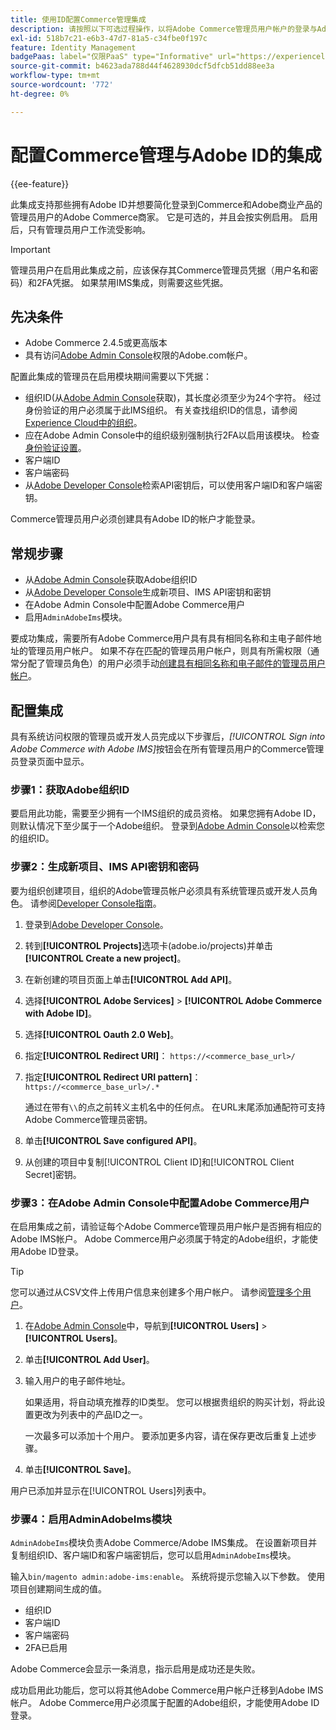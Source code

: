 ```yaml
---
title: 使用ID配置Commerce管理集成
description: 请按照以下可选过程操作，以将Adobe Commerce管理员用户帐户的登录与Adobe ID集成。
exl-id: 518b7c21-e6b3-47d7-81a5-c34fbe0f197c
feature: Identity Management
badgePaas: label="仅限PaaS" type="Informative" url="https://experienceleague.adobe.com/en/docs/commerce/user-guides/product-solutions" tooltip="仅适用于云项目(Adobe管理的PaaS基础架构)和内部部署项目上的Adobe Commerce 。"
source-git-commit: b4623ada788d44f4628930dcf5dfcb51dd88ee3a
workflow-type: tm+mt
source-wordcount: '772'
ht-degree: 0%

---
```


# 配置Commerce管理与Adobe ID的集成

{{ee-feature}}

此集成支持那些拥有Adobe ID并想要简化登录到Commerce和Adobe商业产品的管理员用户的Adobe Commerce商家。 它是可选的，并且会按实例启用。 启用后，只有管理员用户工作流受影响。 

>[!IMPORTANT]
>
>管理员用户在启用此集成之前，应该保存其Commerce管理员凭据（用户名和密码）和2FA凭据。 如果禁用IMS集成，则需要这些凭据。

## 先决条件

* Adobe Commerce 2.4.5或更高版本
* 具有访问[Adobe Admin Console](https://adminconsole.adobe.com/)权限的Adobe.com帐户。

配置此集成的管理员在启用模块期间需要以下凭据：

* 组织ID(从[Adobe Admin Console](https://adminconsole.adobe.com/)获取)，其长度必须至少为24个字符。 经过身份验证的用户必须属于此IMS组织。 有关查找组织ID的信息，请参阅[Experience Cloud中的组织](https://experienceleague.adobe.com/docs/core-services/interface/administration/organizations.html)。
* 应在Adobe Admin Console中的组织级别强制执行2FA以启用该模块。 检查[身份验证设置](https://helpx.adobe.com/enterprise/using/authentication-settings.html#two-step-verification)。
* 客户端ID
* 客户端密码
* 从[Adobe Developer Console](https://developer.adobe.com/developer-console/docs/guides/credentials/)检索API密钥后，可以使用客户端ID和客户端密钥。

Commerce管理员用户必须创建具有Adobe ID的帐户才能登录。

## 常规步骤

* 从[Adobe Admin Console](https://adminconsole.adobe.com/)获取Adobe组织ID
* 从[Adobe Developer Console](https://developer.adobe.com/)生成新项目、IMS API密钥和密钥
* 在Adobe Admin Console中配置Adobe Commerce用户
* 启用`AdminAdobeIms`模块。

要成功集成，需要所有Adobe Commerce用户具有具有相同名称和主电子邮件地址的管理员用户帐户。 如果不存在匹配的管理员用户帐户，则具有所需权限（通常分配了管理员角色）的用户必须手动[创建具有相同名称和电子邮件的管理员用户帐户](../systems/permissions-users-all.md#create-a-user)。

## 配置集成

具有系统访问权限的管理员或开发人员完成以下步骤后，_[!UICONTROL Sign into Adobe Commerce with Adobe IMS]_&#x200B;按钮会在所有管理员用户的Commerce管理员登录页面中显示。

### 步骤1：获取Adobe组织ID

要启用此功能，需要至少拥有一个IMS组织的成员资格。 如果您拥有Adobe ID，则默认情况下至少属于一个Adobe组织。 登录到[Adobe Admin Console](https://adminconsole.adobe.com/)以检索您的组织ID。

### 步骤2：生成新项目、IMS API密钥和密码

要为组织创建项目，组织的Adobe管理员帐户必须具有系统管理员或开发人员角色。 请参阅[Developer Console指南](https://developer.adobe.com/developer-console/docs/guides/projects/)。

1. 登录到[Adobe Developer Console](https://developer.adobe.com/)。
1. 转到&#x200B;**[!UICONTROL Projects]**&#x200B;选项卡(adobe.io/projects)并单击&#x200B;**[!UICONTROL Create a new project]**。
1. 在新创建的项目页面上单击&#x200B;**[!UICONTROL Add API]**。
1. 选择&#x200B;**[!UICONTROL Adobe Services]** > **[!UICONTROL Adobe Commerce with Adobe ID]**。
1. 选择&#x200B;**[!UICONTROL Oauth 2.0 Web]**。
1. 指定&#x200B;**[!UICONTROL Redirect URI]**： `https://<commerce_base_url>/`
1. 指定&#x200B;**[!UICONTROL Redirect URI pattern]**： `https://<commerce_base_url>/.*`

   通过在带有`\\`的点之前转义主机名中的任何点。 在URL末尾添加通配符可支持Adobe Commerce管理员密钥。

1. 单击&#x200B;**[!UICONTROL Save configured API]**。
1. 从创建的项目中复制[!UICONTROL Client ID]和[!UICONTROL Client Secret]密钥。

### 步骤3：在Adobe Admin Console中配置Adobe Commerce用户

在启用集成之前，请验证每个Adobe Commerce管理员用户帐户是否拥有相应的Adobe IMS帐户。 Adobe Commerce用户必须属于特定的Adobe组织，才能使用Adobe ID登录。

>[!TIP]
>
>您可以通过从CSV文件上传用户信息来创建多个用户帐户。 请参阅[管理多个用户](https://helpx.adobe.com/enterprise/using/bulk-upload-users.html)。

1. 在[Adobe Admin Console](https://helpx.adobe.com/cn/enterprise/using/admin-console.html)中，导航到&#x200B;**[!UICONTROL Users]** > **[!UICONTROL Users]**。

1. 单击&#x200B;**[!UICONTROL Add User]**。

1. 输入用户的电子邮件地址。

   如果适用，将自动填充推荐的ID类型。 您可以根据贵组织的购买计划，将此设置更改为列表中的产品ID之一。

   一次最多可以添加十个用户。 要添加更多内容，请在保存更改后重复上述步骤。

1. 单击&#x200B;**[!UICONTROL Save]**。

用户已添加并显示在[!UICONTROL Users]列表中。

### 步骤4：启用AdminAdobeIms模块

`AdminAdobeIms`模块负责Adobe Commerce/Adobe IMS集成。 在设置新项目并复制组织ID、客户端ID和客户端密钥后，您可以启用`AdminAdobeIms`模块。

输入`bin/magento admin:adobe-ims:enable`。 系统将提示您输入以下参数。 使用项目创建期间生成的值。

* 组织ID
* 客户端ID
* 客户端密码
* 2FA已启用

Adobe Commerce会显示一条消息，指示启用是成功还是失败。

成功启用此功能后，您可以将其他Adobe Commerce用户帐户迁移到Adobe IMS帐户。 Adobe Commerce用户必须属于配置的Adobe组织，才能使用Adobe ID登录。
